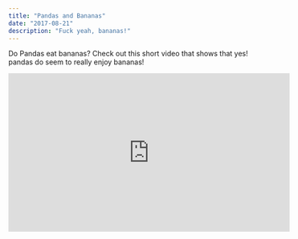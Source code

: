 ```yaml
---
title: "Pandas and Bananas"
date: "2017-08-21"
description: "Fuck yeah, bananas!"
---
```


Do Pandas eat bananas? Check out this short video that shows that yes! pandas do
seem to really enjoy bananas!

<iframe width="560" height="315" src="https://www.youtube.com/embed/4SZl1r2O_bY" frameborder="0" allowfullscreen></iframe>